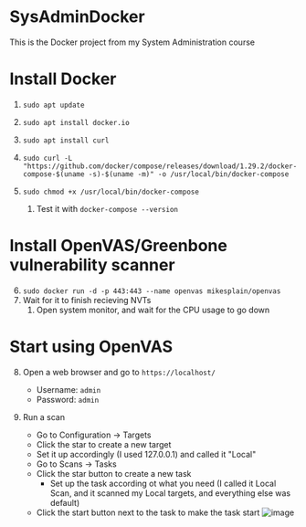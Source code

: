 # SysAdminDocker
This is the Docker project from my System Administration course

# Install Docker
1. `sudo apt update`
2. `sudo apt install docker.io`
3. `sudo apt install curl`
4. `sudo curl -L "https://github.com/docker/compose/releases/download/1.29.2/docker-compose-$(uname -s)-$(uname -m)" -o /usr/local/bin/docker-compose`
5. `sudo chmod +x /usr/local/bin/docker-compose`

    1.  Test it with `docker-compose --version`

# Install OpenVAS/Greenbone vulnerability scanner
6. `sudo docker run -d -p 443:443 --name openvas mikesplain/openvas`
7. Wait for it to finish recieving NVTs
    1. Open system monitor, and wait for the CPU usage to go down

# Start using OpenVAS
8. Open a web browser and go to `https://localhost/`
    - Username: `admin`
    - Password: `admin`

9. Run a scan
    - Go to Configuration -> Targets
    - Click the star to create a new target
    - Set it up accordingly (I used 127.0.0.1) and called it "Local"
    - Go to Scans -> Tasks
    - Click the star button to create a new task
      - Set up the task according ot what you need (I called it Local Scan, and it scanned my Local targets, and everything else was default)
    - Click the start button next to the task to make the task start
![image](https://user-images.githubusercontent.com/72999136/142086378-50bf3910-f304-475e-9646-07ba474bc7db.png)
